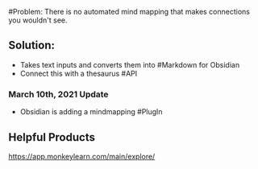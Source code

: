 #Problem: There is no automated mind mapping that makes connections you wouldn't see.

## Solution: 

- Takes text inputs and converts them into #Markdown for Obsidian
- Connect this with a thesaurus #API

### March 10th, 2021 Update
- Obsidian is adding a mindmapping #PlugIn 

## Helpful Products

https://app.monkeylearn.com/main/explore/
